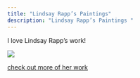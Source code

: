 ```yaml
---
title: "Lindsay Rapp’s Paintings"
description: "Lindsay Rapp’s Paintings "
---
```

I love Lindsay Rapp’s work!        

<img src="/Blog/img/water.png" class="pic">

<a class="moreinfo" href="https://lindsayrappgallery.com/"> check out more of her work</a>
